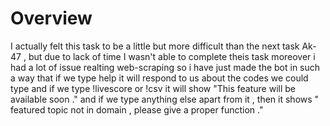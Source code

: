 # Overview 
I actually felt this task to be a little but more difficult than the next task Ak-47 , but due to lack of time I wasn't able to complete theis task moreover i had a lot of issue realting web-scraping so i have just made the bot in such a way that if we type help it will respond to us about the codes we could type and if we type !livescore or !csv it will show "This feature will be available soon ." and  if we type anything else apart from it , then it shows " featured topic not in domain  , please give a proper function ."
